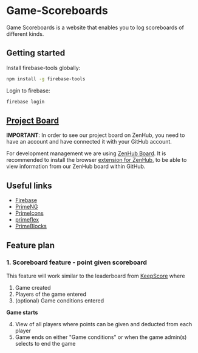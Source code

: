 # Game-Scoreboards
Game Scoreboards is a website that enables you to log scoreboards of different kinds.

## Getting started

Install firebase-tools globally:

```bash
npm install -g firebase-tools
```

Login to firebase:

```bash
firebase login
```

## [Project Board](https://app.zenhub.com/workspaces/game-scoreboards-6346a553c38ea62f75099c8f/board)

**IMPORTANT**: In order to see our project board on ZenHub, you need to have an account and have connected it with your GitHub account.

For development management we are using [ZenHub Board](https://app.zenhub.com/workspaces/game-scoreboards-6346a553c38ea62f75099c8f/board). It is recommended to install the browser [extension for ZenHub](https://chrome.google.com/webstore/detail/zenhub-for-github/ogcgkffhplmphkaahpmffcafajaocjbd?hl=en), to be able to view information from our ZenHub board within GitHub.

## Useful links

- [Firebase](https://console.firebase.google.com/project/game-scoreboards/overview)
- [PrimeNG](https://www.primefaces.org/primeng/#/)
- [PrimeIcons](https://www.primefaces.org/primeng/icons)
- [primeflex](https://www.primefaces.org/primeflex/)
- [PrimeBlocks](https://www.primefaces.org/primeblocks-ng/#/)

## Feature plan

### 1. Scoreboard feature - point given scoreboard
This feature will work similar to the leaderboard from [KeepScore](https://keepthescore.co/choose/?ref=landing_top) where 

1. Game created
2. Players of the game entered
3. (optional) Game conditions entered

**Game starts**

4. View of all players where points can be given and deducted from each player
5. Game ends on either "Game conditions" or when the game admin(s) selects to end the game



